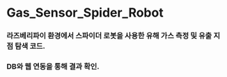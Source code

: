 # Gas_Sensor_Spider_Robot

### 라즈베리파이 환경에서 스파이더 로봇을 사용한 유해 가스 측정 및 유출 지점 탐색 코드. 
### DB와 웹 연동을 통해 결과 확인.
